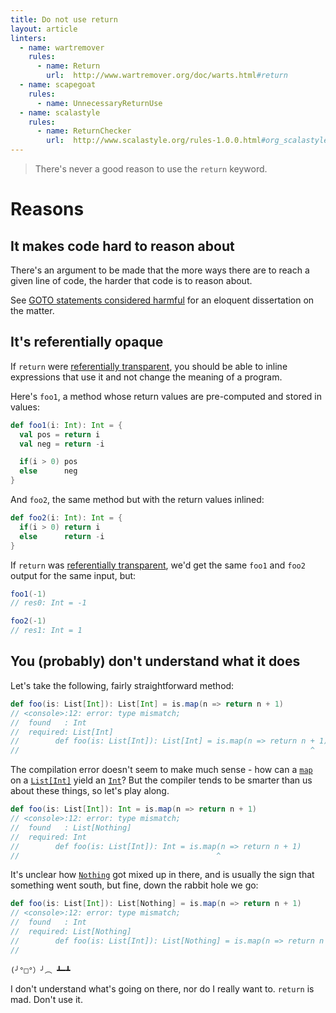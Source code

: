 ```yaml
---
title: Do not use return
layout: article
linters:
  - name: wartremover
    rules:
      - name: Return
        url:  http://www.wartremover.org/doc/warts.html#return
  - name: scapegoat
    rules:
      - name: UnnecessaryReturnUse
  - name: scalastyle
    rules:
      - name: ReturnChecker
        url:  http://www.scalastyle.org/rules-1.0.0.html#org_scalastyle_scalariform_ReturnChecker
---
```


> There's never a good reason to use the `return` keyword.

# Reasons

## It makes code hard to reason about

There's an argument to be made that the more ways there are to reach a given line of code, the harder that code is to reason about.

See [GOTO statements considered harmful] for an eloquent dissertation on the matter.

## It's referentially opaque

If `return` were [referentially transparent][reftrans], you should be able to inline expressions that use it and not change the meaning of a program.

Here's `foo1`, a method whose return values are pre-computed and stored in values:

```scala
def foo1(i: Int): Int = {
  val pos = return i
  val neg = return -i

  if(i > 0) pos
  else      neg
}
```

And `foo2`, the same method but with the return values inlined:

```scala
def foo2(i: Int): Int = {
  if(i > 0) return i
  else      return -i
}
```

If `return` was [referentially transparent][reftrans], we'd get the same `foo1` and `foo2` output for the same input, but:

```scala
foo1(-1)
// res0: Int = -1

foo2(-1)
// res1: Int = 1
```

## You (probably) don't understand what it does

Let's take the following, fairly straightforward method:

```scala
def foo(is: List[Int]): List[Int] = is.map(n => return n + 1)
// <console>:12: error: type mismatch;
//  found   : Int
//  required: List[Int]
//        def foo(is: List[Int]): List[Int] = is.map(n => return n + 1)
//                                                                 ^
```

The compilation error doesn't seem to make much sense - how can a [`map`] on a [`List[Int]`][`List`] yield an [`Int`]? But the compiler tends to be smarter than us about these things, so let's play along.

```scala
def foo(is: List[Int]): Int = is.map(n => return n + 1)
// <console>:12: error: type mismatch;
//  found   : List[Nothing]
//  required: Int
//        def foo(is: List[Int]): Int = is.map(n => return n + 1)
//                                            ^
```

It's unclear how [`Nothing`] got mixed up in there, and is usually the sign that something went south, but fine, down the rabbit hole we go:


```scala
def foo(is: List[Int]): List[Nothing] = is.map(n => return n + 1)
// <console>:12: error: type mismatch;
//  found   : Int
//  required: List[Nothing]
//        def foo(is: List[Int]): List[Nothing] = is.map(n => return n + 1)
//                                                                     ^
```

`(╯°□°）╯︵ ┻━┻`

I don't understand what's going on there, nor do I really want to. `return` is mad. Don't use it.

[`List`]:https://www.scala-lang.org/api/2.12.8/scala/collection/immutable/List.html
[`map`]:https://www.scala-lang.org/api/2.12.8/scala/collection/immutable/List.html#max:A
[GOTO statements considered harmful]:https://homepages.cwi.nl/~storm/teaching/reader/Dijkstra68.pdf
[`Nothing`]:https://www.scala-lang.org/api/2.12.8/scala/Nothing.html
[`Int`]:https://www.scala-lang.org/api/2.12.8/scala/Int.html
[reftrans]:../definitions/referential_transparency.html
